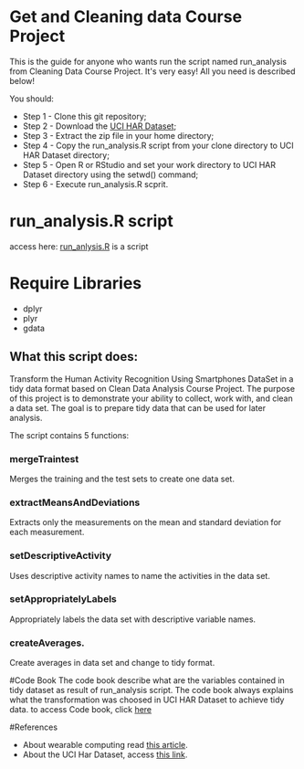Get and Cleaning data Course Project
===========
This is the guide for anyone who wants run the script named run_analysis from Cleaning Data Course Project.
It's very easy! All you need is described below!

You should:

* Step 1 - Clone this git repository;
* Step 2 - Download the [UCI HAR Dataset](https://d396qusza40orc.cloudfront.net/getdata%2Fprojectfiles%2FUCI%20HAR%20Dataset.zip);
* Step 3 - Extract the zip file in your home directory;
* Step 4 - Copy the run_analysis.R script from your clone directory to UCI HAR Dataset directory;
* Step 5 - Open R or RStudio and set your work directory to UCI HAR Dataset directory using the setwd() command;
* Step 6 - Execute run_analysis.R scprit.

# run_analysis.R script
access here: [run_anlysis.R](https://github.com/lglima2015/cleaning_data_project/blob/master/run_analysis.R) is a script 

# Require Libraries
* dplyr
* plyr
* gdata
    
## What this script does: 
Transform the Human Activity Recognition Using Smartphones DataSet in a tidy data format based on Clean Data Analysis Course Project.
The purpose of this project is to demonstrate your ability to collect, work with, and clean a data set. 
The goal is to prepare tidy data that can be used for later analysis.

The script contains 5 functions: 

### mergeTraintest 
Merges the training and the test sets to create one data set.

### extractMeansAndDeviations
Extracts only the measurements on the mean and standard deviation for each measurement. 

### setDescriptiveActivity 
Uses descriptive activity names to name the activities in the data set.

### setAppropriatelyLabels
Appropriately labels the data set with descriptive variable names.

### createAverages.
Create averages in data set and change to tidy format.

#Code Book
The code book describe what are the variables contained in tidy dataset as result of run_analysis script.
The code book always explains what the transformation was choosed in UCI HAR Dataset to achieve tidy data.
to access Code book, click [here](https://github.com/lglima2015/cleaning_data_project/blob/master/codebook.md)

#References
* About wearable computing read [this article](http://www.insideactivitytracking.com/data-science-activity-tracking-and-the-battle-for-the-worlds-top-sports-brand/).
* About the UCI Har Dataset, access [this link](http://archive.ics.uci.edu/ml/datasets/Human+Activity+Recognition+Using+Smartphones).



